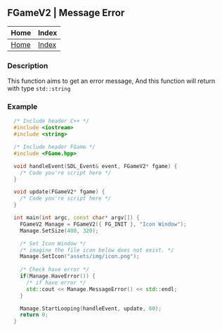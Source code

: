 ## FGameV2 | Message Error

| Home                     | Index                          |
|:-------------------------|:-------------------------------|
| [Home](../../index.html) | [Index](../documentation.html) |

### Description
This function aims to get an error message, 
And this function will return with type `std::string`

### Example
```cpp
  /* Include header C++ */
  #include <iostream>
  #include <string>

  /* Include header FGame */
  #include <FGame.hpp>

  void handleEvent(SDL_Event& event, FGameV2* fgame) {
    /* Code you're script here */
  }

  void update(FGameV2* fgame) {
    /* Code you're script here */
  }

  int main(int argc, const char* argv[]) {
    FGameV2 Manage = FGameV2({ FG_INIT }, "Icon Window");
    Manage.SetSize(400, 320);

    /* Set Icon Window */
    /* imagine the file icon below does not exist. */
    Manage.SetIcon("assets/img/icon.png");
    
    /* Check have error */
    if(Manage.HaveError()) {
      /* if have error */
      std::cout << Manage.MessageError() << std::endl;
    }

    Manage.StartLooping(handleEvent, update, 60);
    return 0;
  }
```

